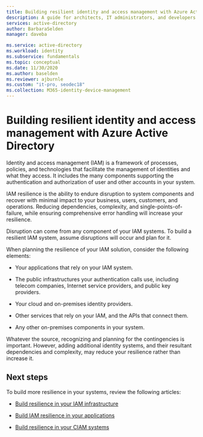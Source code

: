 ```yaml
---
title: Building resilient identity and access management with Azure Active Directory
description: A guide for architects, IT administrators, and developers on building resilience to disruption of their identity systems.
services: active-directory
author: BarbaraSelden
manager: daveba

ms.service: active-directory
ms.workload: identity
ms.subservice: fundamentals
ms.topic: conceptual
ms.date: 11/30/2020
ms.author: baselden
ms.reviewer: ajburnle
ms.custom: "it-pro, seodec18"
ms.collection: M365-identity-device-management
---
```


# Building resilient identity and access management with Azure Active Directory

Identity and access management (IAM) is a framework of processes, policies, and technologies that facilitate the management of identities and what they access. It includes the many components supporting the authentication and authorization of user and other accounts in your system. 

IAM resilience is the ability to endure disruption to system components and recover with minimal impact to your business, users, customers, and operations. Reducing dependencies, complexity, and single-points-of-failure, while ensuring comprehensive error handling will increase your resilience.

Disruption can come from any component of your IAM systems. To build a resilient IAM system, assume disruptions will occur and plan for it. 

When planning the resilience of your IAM solution, consider the following elements: 

* Your applications that rely on your IAM system.

* The public infrastructures your authentication calls use, including telecom companies, Internet service providers, and public key providers.

* Your cloud and on-premises identity providers.

* Other services that rely on your IAM, and the APIs that connect them.

* Any other on-premises components in your system.

Whatever the source, recognizing and planning for the contingencies is important. However, adding additional identity systems, and their resultant dependencies and complexity, may reduce your resilience rather than increase it. 

## Next steps

To build more resilience in your systems, review the following articles:

* [Build resilience in your IAM infrastructure](resilience-in-infrastructure.md)

* [Build IAM resilience in your applications](https://aka.ms/azureadresilience/developer)

* [Build resilience in your CIAM systems](resilience-b2c.md)

